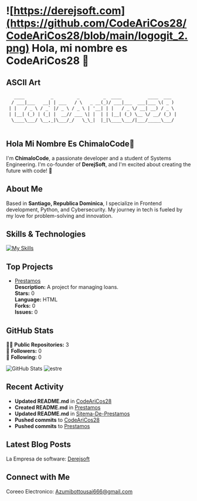 # ![https://derejsoft.com](https://github.com/CodeAriCos28/CodeAriCos28/blob/main/logogit_2.png) Hola, mi nombre es CodeAriCos28 👋

## ASCII Art

```
   ____          _         _         _  ____          ____  ___  
  / ___|___   __| | ___   / \   _ __(_)/ ___|___  ___|___ \( _ ) 
 | |   / _ \ / _` |/ _ \ / _ \ | '__| | |   / _ \/ __| __) / _ \ 
 | |__| (_) | (_| |  __// ___ \| |  | | |__| (_) \__ \/ __/ (_) |
  \____\___/ \__,_|\___/_/   \_\_|  |_|\____\___/|___/_____\___/ 
                                                                 
```

## Hola Mi Nombre Es ChimaloCode👋

I'm **ChimaloCode**, a passionate developer and a student of Systems Engineering. I'm co-founder of **DerejSoft**, and I'm excited about creating the future with code! 🚀

## About Me

Based in **Santiago, Republica Dominica**, I specialize in Frontend development, Python, and Cybersecurity. My journey in tech is fueled by my love for problem-solving and innovation.

## Skills & Technologies

[![My Skills](https://skillicons.dev/icons?i=js,html,css,vscode,py,figma,windows)](https://skillicons.dev)

## Top Projects
 
- [Prestamos](https://github.com/CodeAriCos28/Prestamos)  
  **Description:** A project for managing loans.  
  **Stars:** 0  
  **Language:** HTML  
  **Forks:** 0  
  **Issues:** 0  

## GitHub Stats

👨‍💻 **Public Repositories:** 3  
👥 **Followers:** 0  
👤 **Following:** 0  

![GitHub Stats](https://github-readme-stats.vercel.app/api?username=CodeAriCos28&show_icons=true&theme=radical)
![estre](https://shields-one.vercel.app/github/languages/top/CodeAriCos28/CodeAriCos28)

## Recent Activity

- **Updated README.md** in [CodeAriCos28](https://github.com/CodeAriCos28/CodeAriCos28)  
- **Created README.md** in [Prestamos](https://github.com/CodeAriCos28/Prestamos)  
- **Updated README.md** in [Sitema-De-Prestamos](https://github.com/CodeAriCos28/Sitema-De-Prestamos)  
- **Pushed commits** to [CodeAriCos28](https://github.com/CodeAriCos28/CodeAriCos28)  
- **Pushed commits** to [Prestamos](https://github.com/CodeAriCos28/Prestamos)

## Latest Blog Posts

La Empresa de software: 
[Derejsoft](https://derejsoft.com/)

## Connect with Me

Coreeo Electronico: Azumibottousai666@gmail.com
